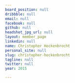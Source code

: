 ```yaml
---
board_position: null
dribbble: null
email: null
facebook: null
github: null
headshot_jpg_url: null
layout: member_page
linkedin: null
name: Christopher Hockenbrocht
personal_site: null
slug: christopher-hockenbrocht
tagline: null
twitter: null
year: 2015

---
```

